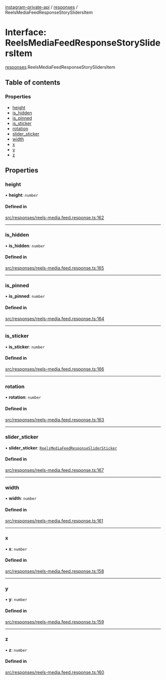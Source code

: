 [instagram-private-api](../../README.md) / [responses](../../modules/responses.md) / ReelsMediaFeedResponseStorySlidersItem

# Interface: ReelsMediaFeedResponseStorySlidersItem

[responses](../../modules/responses.md).ReelsMediaFeedResponseStorySlidersItem

## Table of contents

### Properties

- [height](ReelsMediaFeedResponseStorySlidersItem.md#height)
- [is\_hidden](ReelsMediaFeedResponseStorySlidersItem.md#is_hidden)
- [is\_pinned](ReelsMediaFeedResponseStorySlidersItem.md#is_pinned)
- [is\_sticker](ReelsMediaFeedResponseStorySlidersItem.md#is_sticker)
- [rotation](ReelsMediaFeedResponseStorySlidersItem.md#rotation)
- [slider\_sticker](ReelsMediaFeedResponseStorySlidersItem.md#slider_sticker)
- [width](ReelsMediaFeedResponseStorySlidersItem.md#width)
- [x](ReelsMediaFeedResponseStorySlidersItem.md#x)
- [y](ReelsMediaFeedResponseStorySlidersItem.md#y)
- [z](ReelsMediaFeedResponseStorySlidersItem.md#z)

## Properties

### height

• **height**: `number`

#### Defined in

[src/responses/reels-media.feed.response.ts:162](https://github.com/Nerixyz/instagram-private-api/blob/4971f34/src/responses/reels-media.feed.response.ts#L162)

___

### is\_hidden

• **is\_hidden**: `number`

#### Defined in

[src/responses/reels-media.feed.response.ts:165](https://github.com/Nerixyz/instagram-private-api/blob/4971f34/src/responses/reels-media.feed.response.ts#L165)

___

### is\_pinned

• **is\_pinned**: `number`

#### Defined in

[src/responses/reels-media.feed.response.ts:164](https://github.com/Nerixyz/instagram-private-api/blob/4971f34/src/responses/reels-media.feed.response.ts#L164)

___

### is\_sticker

• **is\_sticker**: `number`

#### Defined in

[src/responses/reels-media.feed.response.ts:166](https://github.com/Nerixyz/instagram-private-api/blob/4971f34/src/responses/reels-media.feed.response.ts#L166)

___

### rotation

• **rotation**: `number`

#### Defined in

[src/responses/reels-media.feed.response.ts:163](https://github.com/Nerixyz/instagram-private-api/blob/4971f34/src/responses/reels-media.feed.response.ts#L163)

___

### slider\_sticker

• **slider\_sticker**: [`ReelsMediaFeedResponseSliderSticker`](ReelsMediaFeedResponseSliderSticker.md)

#### Defined in

[src/responses/reels-media.feed.response.ts:167](https://github.com/Nerixyz/instagram-private-api/blob/4971f34/src/responses/reels-media.feed.response.ts#L167)

___

### width

• **width**: `number`

#### Defined in

[src/responses/reels-media.feed.response.ts:161](https://github.com/Nerixyz/instagram-private-api/blob/4971f34/src/responses/reels-media.feed.response.ts#L161)

___

### x

• **x**: `number`

#### Defined in

[src/responses/reels-media.feed.response.ts:158](https://github.com/Nerixyz/instagram-private-api/blob/4971f34/src/responses/reels-media.feed.response.ts#L158)

___

### y

• **y**: `number`

#### Defined in

[src/responses/reels-media.feed.response.ts:159](https://github.com/Nerixyz/instagram-private-api/blob/4971f34/src/responses/reels-media.feed.response.ts#L159)

___

### z

• **z**: `number`

#### Defined in

[src/responses/reels-media.feed.response.ts:160](https://github.com/Nerixyz/instagram-private-api/blob/4971f34/src/responses/reels-media.feed.response.ts#L160)
